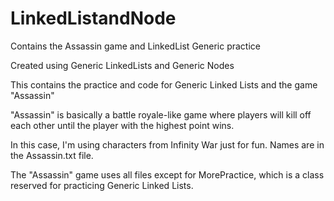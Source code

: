 # LinkedListandNode
Contains the Assassin game and LinkedList Generic practice

Created using Generic LinkedLists and Generic Nodes

This contains the practice and code for Generic Linked Lists and the game "Assassin"

"Assassin" is basically a battle royale-like game where players will kill off each other until the player with the highest point wins.

In this case, I'm using characters from Infinity War just for fun. Names are in the Assassin.txt file.

The "Assassin" game uses all files except for MorePractice, which is a class reserved for practicing Generic Linked Lists.




